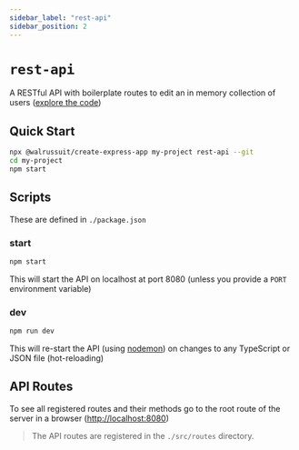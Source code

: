 ```yaml
---
sidebar_label: "rest-api"
sidebar_position: 2
---
```

# `rest-api`

A RESTful API with boilerplate routes to edit an in memory collection of users ([explore the code](https://github.com/Walrussuit101/create-express-app/tree/master/templates/rest-api))

## Quick Start
```bash
npx @walrussuit/create-express-app my-project rest-api --git
cd my-project
npm start
```

## Scripts
These are defined in `./package.json`

### start
```bash
npm start
```
This will start the API on localhost at port 8080 (unless you provide a `PORT` environment variable)

### dev
```bash
npm run dev
```
This will re-start the API (using [nodemon](https://nodemon.io/)) on changes to any TypeScript or JSON file (hot-reloading)

## API Routes
To see all registered routes and their methods go to the root route of the server in a browser ([http://localhost:8080](http://localhost:8080))
>The API routes are registered in the `./src/routes` directory.
